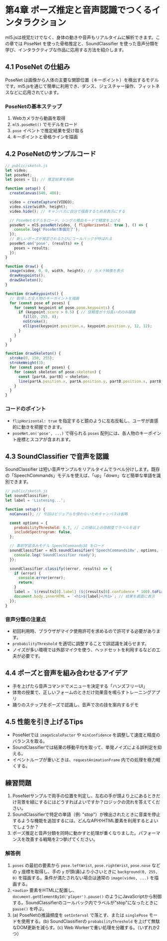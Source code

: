 # 第4章 ポーズ推定と音声認識でつくるインタラクション

ml5.jsは視覚だけでなく、身体の動きや音声もリアルタイムに解析できます。この章では PoseNet を使った骨格推定と、SoundClassifier を使った音声分類を学び、インタラクティブな作品に応用する方法を紹介します。

## 4.1 PoseNet の仕組み
PoseNet は画像から人体の主要な関節位置（キーポイント）を検出するモデルです。ml5.jsを通じて簡単に利用でき、ダンス、ジェスチャー操作、フィットネスなどに応用されています。

### PoseNetの基本ステップ
1. Webカメラから動画を取得
2. `ml5.poseNet()` でモデルをロード
3. `pose` イベントで推定結果を受け取る
4. キーポイントと骨格ラインを描画

## 4.2 PoseNetのサンプルコード

```javascript
// public/sketch.js
let video;
let poseNet;
let poses = []; // 推定結果を格納

function setup() {
  createCanvas(640, 480);

  video = createCapture(VIDEO);
  video.size(width, height);
  video.hide(); // キャンバスに自分で描画するため非表示にする

  // PoseNetモデルをロード。シングル検出モードで精度を上げる
  poseNet = ml5.poseNet(video, { flipHorizontal: true }, () => {
    console.log('PoseNet準備完了');
  });
  // 新しいポーズが推定されるたびにコールバックが呼ばれる
  poseNet.on('pose', (results) => {
    poses = results;
  });
}

function draw() {
  image(video, 0, 0, width, height); // カメラ映像を表示
  drawKeypoints();
  drawSkeleton();
}

function drawKeypoints() {
  // 取得した全人物のキーポイントを描画
  for (const pose of poses) {
    for (const keypoint of pose.pose.keypoints) {
      if (keypoint.score > 0.5) { // 信頼度が十分高い点のみ描画
        fill(0, 255, 0);
        noStroke();
        ellipse(keypoint.position.x, keypoint.position.y, 12, 12);
      }
    }
  }
}

function drawSkeleton() {
  stroke(0, 150, 255);
  strokeWeight(3);
  for (const pose of poses) {
    for (const skeleton of pose.skeleton) {
      const [partA, partB] = skeleton;
      line(partA.position.x, partA.position.y, partB.position.x, partB.position.y);
    }
  }
}
```

### コードのポイント
- `flipHorizontal: true` を指定すると鏡のように左右反転し、ユーザが直感的に動きを把握できます。
- `poseNet.on('pose', ...)` で得られる `poses` 配列には、各人物のキーポイント座標とスコアが含まれます。

## 4.3 SoundClassifier で音声を認識
SoundClassifier は短い音声サンプルをリアルタイムでラベル分けします。既存の「SpeechCommands」モデルを使えば、「up」「down」など簡単な単語を識別できます。

```javascript
// public/sketch.js
let soundClassifier;
let label = 'Listening...';

function setup() {
  noCanvas(); // 今回はビジュアルを使わないためキャンバスは省略

  const options = {
    probabilityThreshold: 0.7, // この値以上の信頼度でラベルを返す
    includeSpectrogram: false,
  };

  // 事前学習済みモデル SpeechCommands18 をロード
  soundClassifier = ml5.soundClassifier('SpeechCommands18w', options, () => {
    console.log('SoundClassifier ready');
  });

  soundClassifier.classify((error, results) => {
    if (error) {
      console.error(error);
      return;
    }
    label = `${results[0].label} (${(results[0].confidence * 100).toFixed(1)}%)`;
    document.body.innerHTML = `<h1>${label}</h1>`; // 結果を画面に表示
  });
}
```

### 音声分類の注意点
- 初回利用時、ブラウザがマイク使用許可を求めるので許可する必要があります。
- `probabilityThreshold` を適切に調整することで誤認識を減らせます。
- ノイズが多い環境では外部マイクを使う、ヘッドセットを利用するなどの工夫が必要です。

## 4.4 ポーズと音声を組み合わせるアイデア
- 手を上げたら音声コマンドでメニューを決定する「ハンズフリーUI」
- 体育の授業で、正しいフォームのときだけ効果音を鳴らすトレーニングアプリ
- 踊りのステップをポーズで認識し、音声で次の技を案内するデモ

## 4.5 性能を引き上げるTips
- PoseNetでは `imageScaleFactor` や `minConfidence` を調整して速度と精度のバランスを取る。
- SoundClassifierでは結果の移動平均を取って、単発ノイズによる誤判定を抑える。
- イベントループが重いときは、`requestAnimationFrame` 内での処理を極力軽くする。

## 練習問題
1. PoseNetサンプルで両手の位置を判定し、左右の手が頭より上にあるときだけ背景を緑にするにはどうすればよいですか？ロジックの流れを答えてください。
2. SoundClassifierで特定の単語（例: "stop"）が検出されたときに音楽を停止するような機能を追加するには、どんなAPIやHTML要素を利用するとよいでしょうか？
3. ポーズ推定と音声分類を同時に動かすと処理が重くなりました。パフォーマンスを改善する戦略を2つ挙げてください。

### 解答例
1. `poses` の最初の要素から `pose.leftWrist`, `pose.rightWrist`, `pose.nose` などの `y` 座標を取得し、手の `y` が頭(鼻)より小さいときに `background(0, 255, 0)` を描画する。条件が満たされない場合は通常の `image(video, ...)` を描画する。
2. `<audio>` 要素をHTMLに配置し、`document.getElementById('player').pause()` のようにJavaScriptから制御する。SoundClassifierのコールバック内でラベルが"stop"になったときに `pause()` を呼ぶ。
3. (a) PoseNetの推論頻度を `setInterval` で落とす、または `singlePose` モードを使用する。(b) SoundClassifierの `probabilityThreshold` を上げて無駄なDOM更新を減らす。(c) Web Workerで重い処理を分離する。（いずれか2つ）
